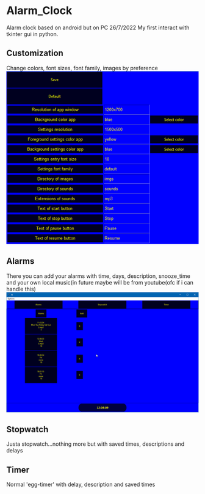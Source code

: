 # Alarm_Clock
Alarm clock based on android but on PC 26/7/2022 
My first interact with tkinter gui in python.

## Customization
Change colors, font sizes, font family, images by preference
![settings](https://github.com/Darosss/Alarm_Clock/blob/master/alarm_clock/screenshots/setting.png)
## Alarms
There you can add your alarms with time, days, description, snooze_time and your own local music(in future maybe will be from youtube(ofc if i can handle this)
![alarms](https://github.com/Darosss/Alarm_Clock/blob/master/alarm_clock/screenshots/alarms.png)

## Stopwatch
Justa stopwatch...nothing more but with saved times, descriptions and delays

## Timer
Normal 'egg-timer' with delay, description and saved times
